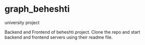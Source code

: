 # graph_beheshti
university project 

Backend and Frontend of beheshti project.
Clone the repo and start backend and frontend servers using their readme file.
